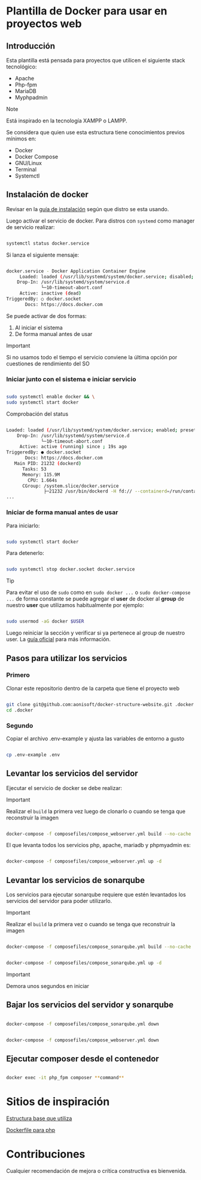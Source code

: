 # Plantilla de Docker para usar en proyectos web

## Introducción

Esta plantilla está pensada para proyectos que utilicen el siguiente stack 
tecnológico:

* Apache
* Php-fpm
* MariaDB
* Myphpadmin


> [!NOTE]
> Está inspirado en la tecnología XAMPP o LAMPP.


Se considera que quien use esta estructura tiene conocimientos previos mínimos 
en:

+ Docker
+ Docker Compose
+ GNU/Linux
+ Terminal
+ Systemctl



## Instalación de docker

Revisar en la [guía de instalación](https://docs.docker.com/engine/install) 
según que distro se esta usando.

Luego activar el servicio de docker. Para distros con `systemd` como manager de
servicio realizar:

```bash

systemctl status docker.service

```
Si lanza el siguiente mensaje:

```bash

docker.service - Docker Application Container Engine
     Loaded: loaded (/usr/lib/systemd/system/docker.service; disabled; preset: disabled)
    Drop-In: /usr/lib/systemd/system/service.d
             └─10-timeout-abort.conf
     Active: inactive (dead)
TriggeredBy: ○ docker.socket
       Docs: https://docs.docker.com

```

Se puede activar de dos formas: 

1. Al iniciar el sistema
2. De forma manual antes de usar
   
>[!IMPORTANT]
> Si no usamos todo el tiempo el servicio conviene la última opción por 
> cuestiones de rendimiento del SO


### Iniciar junto con el sistema e iniciar servicio

```bash

sudo systemctl enable docker && \
sudo systemctl start docker

```

Comprobación del status

```bash

Loaded: loaded (/usr/lib/systemd/system/docker.service; enabled; preset: disabled)
    Drop-In: /usr/lib/systemd/system/service.d
             └─10-timeout-abort.conf
     Active: active (running) since ; 19s ago
TriggeredBy: ● docker.socket
       Docs: https://docs.docker.com
   Main PID: 21232 (dockerd)
      Tasks: 53
      Memory: 115.9M
        CPU: 1.664s
      CGroup: /system.slice/docker.service
              ├─21232 /usr/bin/dockerd -H fd:// --containerd=/run/containerd/containerd.sock
...

```

### Iniciar de forma manual antes de usar

Para iniciarlo:

```bash

sudo systemctl start docker

```

Para detenerlo:

```bash

sudo systemctl stop docker.socket docker.service

```


> [!TIP]
> Para evitar el uso de `sudo` como en `sudo docker ...` o 
> `sudo docker-compose ...` de forma  constante se puede agregar el **user** de 
> docker al **group** de nuestro **user** que utilizamos habitualmente por 
> ejemplo:


```bash

sudo usermod -aG docker $USER

```

Luego reiniciar la sección y verificar si ya pertenece al group de nuestro user.
La [guía oficial](https://docs.docker.com/engine/install/linux-postinstall) para
más información.



## Pasos para utilizar los servicios

### Primero

Clonar este repositorio dentro de la carpeta que tiene el proyecto web

```bash

git clone git@github.com:aonisoft/docker-structure-website.git .docker && \
cd .docker

```
### Segundo

Copiar el archivo .env-example y ajusta las variables de entorno a gusto

```bash

cp .env-example .env

```



## Levantar los servicios del servidor


Ejecutar el servicio de docker se debe realizar:


> [!IMPORTANT]
> Realizar el `build` la primera vez luego de clonarlo o cuando se tenga que 
> reconstruir la imagen


```bash

docker-compose -f composefiles/compose_webserver.yml build --no-cache

```


El que levanta todos los servicios php, apache, mariadb y phpmyadmin es:

```bash

docker-compose -f composefiles/compose_webserver.yml up -d

```




## Levantar los servicios de sonarqube

Los servicios para ejecutar sonarqube requiere que estén levantados los 
servicios del servidor para poder utilizarlo.

> [!IMPORTANT]
> Realizar el `build` la primera vez o cuando se tenga que reconstruir la imagen


```bash

docker-compose -f composefiles/compose_sonarqube.yml build --no-cache

```


```bash

docker-compose -f composefiles/compose_sonarqube.yml up -d

```

> [!IMPORTANT]
> Demora unos segundos en iniciar


## Bajar los servicios del servidor y sonarqube


```bash

docker-compose -f composefiles/compose_sonarqube.yml down

```

```bash

docker-compose -f composefiles/compose_webserver.yml down

```

## Ejecutar composer desde el contenedor


```bash

docker exec -it php_fpm composer **command**

```
# Sitios de inspiración

[Estructura base que utiliza](https://github.com/ger86/librarify-back-symfony6/tree/master/.docker)

[Dockerfile para php](https://github.com/CodelyTV/php-ddd-example/blob/main/Dockerfile)


# Contribuciones

Cualquier recomendación de mejora o crítica constructiva es bienvenida.
